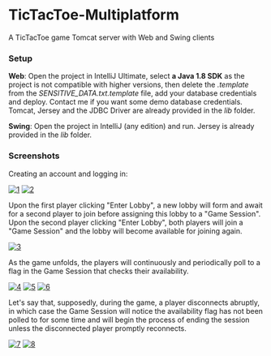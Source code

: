 # TicTacToe-Multiplatform
A TicTacToe game Tomcat server with Web and Swing clients

### Setup
**Web**: Open the project in IntelliJ Ultimate, select **a Java 1.8 SDK** as the project is not compatible with higher versions, then delete the *.template* from the *SENSITIVE_DATA.txt.template* file, add your database credentials and deploy. Contact me if you want some demo database credentials. Tomcat, Jersey and the JDBC Driver are already provided in the *lib* folder.

**Swing**: Open the project in IntelliJ (any edition) and run. Jersey is already provided in the *lib* folder.

### Screenshots

Creating an account and logging in:

<a href="https://ibb.co/7VyycPs"><img src="https://i.ibb.co/TRhhX69/1.png" alt="1" border="0"></a>
<a href="https://ibb.co/BPGssv9"><img src="https://i.ibb.co/Jdqkk89/2.png" alt="2" border="0"></a>

Upon the first player clicking "Enter Lobby", a new lobby will form and await for a second player to join before assigning this lobby to a "Game Session". Upon the second player clicking "Enter Lobby", both players will join a "Game Session" and the lobby will become available for joining again.

<a href="https://ibb.co/kMcrtC3"><img src="https://i.ibb.co/Trhns3K/3.png" alt="3" border="0"></a>

As the game unfolds, the players will continuously and periodically poll to a flag in the Game Session that checks their availability.

<a href="https://ibb.co/gm0rMZ9"><img src="https://i.ibb.co/HBcKDT4/4.png" alt="4" border="0"></a>
<a href="https://ibb.co/Gv6bVPb"><img src="https://i.ibb.co/xSkRM5R/5.png" alt="5" border="0"></a>
<a href="https://ibb.co/vzPnNPT"><img src="https://i.ibb.co/MNV0zVt/6.png" alt="6" border="0"></a>

Let's say that, supposedly, during the game, a player disconnects abruptly, in which case the Game Session will notice the availability flag has not been polled to for some time and will begin the process of ending the session unless the disconnected player promptly reconnects.

<a href="https://ibb.co/sVJ629h"><img src="https://i.ibb.co/P6z9NGR/7.png" alt="7" border="0"></a>
<a href="https://ibb.co/ZBhr36C"><img src="https://i.ibb.co/sKF4hvr/8.png" alt="8" border="0"></a>
